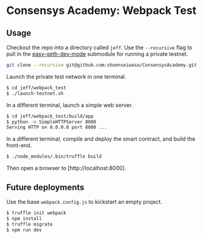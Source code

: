 # Consensys Academy: Webpack Test

## Usage

Checkout the repo into a directory called `jeff`. Use the `--recursive` flag to pull in the [easy-geth-dev-mode](https://github.com/curvegrid/easy-geth-dev-mode) submodule for running a private testnet.

```sh
git clone --recursive git@github.com:shoenseiwaso/ConsensysAcademy.git ./jeff
```

Launch the private test network in one terminal.

```sh
$ cd jeff/webpack_test
$ ./launch-testnet.sh
```

In a different terminal, launch a simple web server.

```sh
$ cd jeff/webpack_test/build/app
$ python -m SimpleHTTPServer 8000
Serving HTTP on 0.0.0.0 port 8000 ...
```

In a different terminal, compile and deploy the smart contract, and build the front-end.

```sh
$ ./node_modules/.bin/truffle build
```

Then open a browser to [http://localhost:8000].

## Future deployments

Use the base `webpack.config.js` to kickstart an empty project.

```sh
$ truffle init webpack
$ npm install
$ truffle migrate
$ npm run dev
```